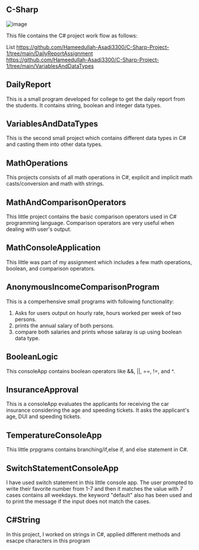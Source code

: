 ## C-Sharp
![image](https://github.com/Hameedullah-Asadi3300/C-Sharp-Project-1/assets/123219655/cc9b2e9c-ae9a-4388-8826-2549933d0125)

This file contains the C# project work flow as follows:



List https://github.com/Hameedullah-Asadi3300/C-Sharp-Project-1/tree/main/DailyReportAssignment  
https://github.com/Hameedullah-Asadi3300/C-Sharp-Project-1/tree/main/VariablesAndDataTypes 










## DailyReport
This is a small program developed for college to get the daily report from the students.
It contains string, boolean and integer data types.

## VariablesAndDataTypes
This is the second small project which contains different data types in C# and casting them into other data types.

## MathOperations
This projects consists of all math operations in C#, explicit and implicit math casts/conversion and math with strings.

## MathAndComparisonOperators
This little project contains the basic comparison operators used in C# programming language. Comparison operators
are very useful when dealing with user's output.

## MathConsoleApplication
This little was part of my assignment which includes a few math operations, boolean, and comparison operators.

## AnonymousIncomeComparisonProgram
This is a comperhensive small programs with following functionality:
1. Asks for users output on hourly rate, hours worked per week of two persons.
2. prints the annual salary of both persons.
3. compare both salaries and prints whose salaray is up using boolean data type.

## BooleanLogic
This consoleApp contains boolean operators like &&, ||, ==, !=, and ^.

## InsuranceApproval
This is a consoleApp evaluates the applicants for receiving the car insurance considering the age and speeding tickets.
It asks the applicant's age, DUI and speeding tickets.

## TemperatureConsoleApp
This little prpgrams contains branching/if,else if, and else statement in C#.

## SwitchStatementConsoleApp
I have used switch statement in this little console app. The user prompted to write their favorite number from 1-7 and then 
it matches the value with 7 cases contains all weekdays.
the keyword "default" also has been used and to print the message if the input does not match the cases.

## C#String
In this project, I worked on strings in C#, applied different methods and esacpe characters in this program
